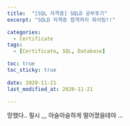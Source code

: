 ```yaml
---
title:  "[SQL 자격증] SQLD 공부후기" 
excerpt: "SQLD 자격증 합격까지 화이팅!!"

categories:
  - Certificate
tags:
  - [Certificate, SQL, Database]

toc: true
toc_sticky: true
 
date: 2020-11-21
last_modified_at: 2020-11-21

---
```


망했다.. 필시 ,,, 아슬아슬하게 떨어졌을테야 ... 